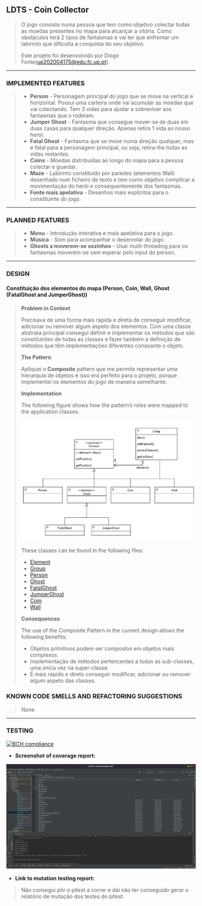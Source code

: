 ## LDTS - Coin Collector

> O jogo consiste numa pessoa que tem como objetivo colectar todas as moedas presentes no mapa para alcançar a vitória. Como obstáculos terá 2 tipos de fantasmas e vai ter que enfrentar um labirinto que dificulta a conquista do seu objetivo.
>
> Este projeto foi desenvolvido por Diogo Fonte(up202004175@edu.fc.up.pt).

------

### IMPLEMENTED FEATURES

>- **Person** - Personagem principal do jogo que se move na vertical e horizontal. Possui uma carteira onde vai acumular as moedas que vai colectando. Tem 3 vidas para ajudar a sobreviver aos fantasmas que o rodeiam.
>- **Jumper Ghost** - Fantasma que consegue mover-se de duas em duas casas para qualquer direção. Apenas retira 1 vida ao nosso herói.
>- **Fatal Ghost** - Fantasma que se move numa direção qualquer, mas é fatal para a personagem principal, ou seja, retira-lhe todas as vidas restantes.
>- **Coins** - Moedas distribuídas ao longo do mapa para a pessoa colectar e guardar.
>- **Maze** - Labirinto constituído por paredes (elementos Wall) desenhado num ficheiro de texto e tem como objetivo complicar a movimentação do herói e consequentemente dos fantasmas.
>- **Fonte mais apelativa** - Desenhos mais explícitos para o constituinte do jogo.

------

### PLANNED FEATURES

>- **Menu** - Introdução interativa e mais apelativa para o jogo.
>- **Música** - Som para acompanhar o desenrolar do jogo.
>- **Ghosts a moverem-se sozinhos** - Usar multi-threading para os fantasmas moverem-se sem esperar pelo input do person.

------

### DESIGN

#### Constituição dos elementos do mapa (Person, Coin, Wall, Ghost (FatalGhost and JumperGhost))

>**Problem in Context**
>
>Precisava de uma forma mais rápida e direta de conseguir modificar, adicionar ou remover algum aspeto dos elementos. Com uma classe abstrata principal consegui definir e implementar os métodos que são constituintes de todas as classes e fazer também a definição de métodos que têm implementações diferentes consoante o objeto.
>
>**The Pattern**
>
>Apliquei o **Composite** pattern que me permite representar uma hierarquia de objetos e isso era perfeito para o projeto, porque implementei os elementos do jogo de maneira semelhante.
>
>**Implementation**
>
>The following figure shows how the pattern’s roles were mapped to the application classes.
>
>![img](src/main/resources/images/compositePattern.png)
>
>These classes can be found in the following files:
>
>- [Element](src/main/java/coin_collector/Element.java)
>- [Group](src/main/java/coin_collector/Group.java)
>- [Person](src/main/java/coin_collector/Person.java)
>- [Ghost](src/main/java/coin_collector/Ghost.java)
>- [FatalGhost](src/main/java/coin_collector/FatalGhost.java)
>- [JumperGhost](src/main/java/coin_collector/JumperGhost.java)
>- [Coin](src/main/java/coin_collector/Coin.java)
>- [Wall](src/main/java/coin_collector/Wall.java)
>
>
>**Consequences**
>
>The use of the Composite Pattern in the current design allows the following benefits:
>
>- Objetos primitivos podem ser compostos em objetos mais complexos.
>- Implementação de métodos pertencentes a todas as sub-classes, uma única vez na super-classe.
>- É mais rápido e direto conseguir modificar, adicionar ou remover algum aspeto das classes.

### KNOWN CODE SMELLS AND REFACTORING SUGGESTIONS

> None

------

### TESTING

[![BCH compliance](https://bettercodehub.com/edge/badge/FEUP-LDTS-2021/ldts-project-assignment-g0404?branch=master&token=3856053f788aeaa384d12bba88b891bd00266ab9)](https://bettercodehub.com/)

- **Screenshot of coverage report:**

![img](src/main/resources/images/coverageReport.png)

- **Link to mutation testing report:**

> Não consegui pôr o pitest a correr e daí não ter conseguido gerar o relatório de mutação dos testes do pitest.
